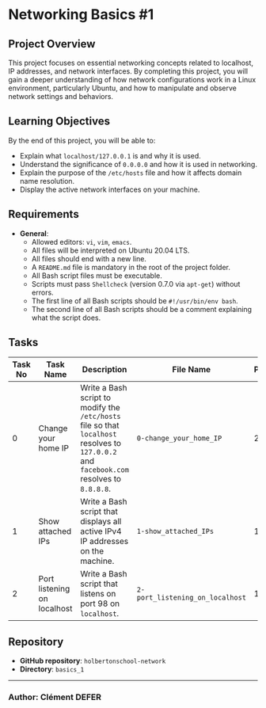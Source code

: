 # Networking Basics #1

## Project Overview

This project focuses on essential networking concepts related to localhost, IP addresses, and network interfaces. By completing this project, you will gain a deeper understanding of how network configurations work in a Linux environment, particularly Ubuntu, and how to manipulate and observe network settings and behaviors.

## Learning Objectives

By the end of this project, you will be able to:

- Explain what `localhost/127.0.0.1` is and why it is used.
- Understand the significance of `0.0.0.0` and how it is used in networking.
- Explain the purpose of the `/etc/hosts` file and how it affects domain name resolution.
- Display the active network interfaces on your machine.

## Requirements

- **General**:
  - Allowed editors: `vi`, `vim`, `emacs`.
  - All files will be interpreted on Ubuntu 20.04 LTS.
  - All files should end with a new line.
  - A `README.md` file is mandatory in the root of the project folder.
  - All Bash script files must be executable.
  - Scripts must pass `Shellcheck` (version 0.7.0 via `apt-get`) without errors.
  - The first line of all Bash scripts should be `#!/usr/bin/env bash`.
  - The second line of all Bash scripts should be a comment explaining what the script does.

## Tasks

| Task No | Task Name                | Description                                                                                     | File Name                             | Points |
|---------|--------------------------|-------------------------------------------------------------------------------------------------|---------------------------------------|--------|
| 0       | Change your home IP       | Write a Bash script to modify the `/etc/hosts` file so that `localhost` resolves to `127.0.0.2` and `facebook.com` resolves to `8.8.8.8`. | `0-change_your_home_IP`               | 2      |
| 1       | Show attached IPs         | Write a Bash script that displays all active IPv4 IP addresses on the machine.                  | `1-show_attached_IPs`                 | 1      |
| 2       | Port listening on localhost | Write a Bash script that listens on port 98 on `localhost`.                                    | `2-port_listening_on_localhost`       | 1      |

## Repository

- **GitHub repository**: `holbertonschool-network`
- **Directory**: `basics_1`

___

### **Author**: Clément DEFER
